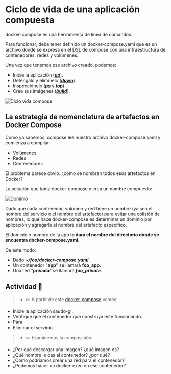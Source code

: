 # Ciclo de vida de una aplicación compuesta

docker-compose es una herramienta de línea de comandos.

Para funcionar, debe tener definido un docker-compose.yaml que es un archivo donde se expresa en el [DSL](https://docs.docker.com/compose/compose-file/) de compose con una infraestructura de contenedores, redes y volúmenes.

Una vez que tenemos ese archivo creado, podemos:

- Inicie la aplicación ([_**up**_](https://docs.docker.com/compose/reference/up/)).
- Deténgalo y elimínelo ([_**down**_](https://docs.docker.com/compose/reference/down/)).
- Inspecciónelo  ([_**ps**_](https://docs.docker.com/compose/reference/ps/)  y  [_**top**_](https://docs.docker.com/compose/reference/top/)).
- Cree sus imágenes ([_**build**_](https://docs.docker.com/compose/reference/build/)).

![Ciclo vida compose](../../_media/04_aplicacions_e_servizos_multicontedor/ciclo_vida_compose.png)

## La estrategia de nomenclatura de artefactos en Docker Compose

Como ya sabemos, compose lee nuestro archivo docker-compose.yaml y comienza a compilar:

- Volúmenes
- Redes
- Contenedores

El problema parece obvio: ¿cómo se nombran todos esos artefactos en Docker?

La solución que toma docker-compose y crea un nombre compuesto:

![Dominio](../../_media/04_aplicacions_e_servizos_multicontedor/dominio.png)

Dado que cada contenedor, volumen y red tiene un nombre (ya sea el nombre del servicio o el nombre del artefacto) para evitar una colisión de nombres, lo que hace docker-compose es determinar un dominio por aplicación y agregarle el nombre del artefacto específico.

El dominio o nombre de la app **lo dará el nombre del directorio donde se encuentra docker-compose.yaml**.

De este modo:

- Dado _**~/foo/docker-compose.yaml**_.
- Un contenedor "**app**" se llamará **foo_app**.
- Una red "**privada**" se llamará _**foo_private**_.

## Actividad 📖

>- ✏️ A partir de este [docker-compose](https://raw.githubusercontent.com/prefapp/saudo-gl/master/docker-compose.yaml) vamos:
- Inicie la aplicación saudo-gl.
- Verifique que el contenedor que construya esté funcionando.
- Para.
- Eliminar el servicio.

>- ✏️ Examinemos la composición:
- ¿Por qué descargar una imagen? ¿qué imagen es?
- ¿Qué nombre le das al contenedor? ¿por qué?
- ¿Cómo podríamos crear una red para el contenedor?
- ¿Podemos hacer un docker-exec en ese contenedor?
